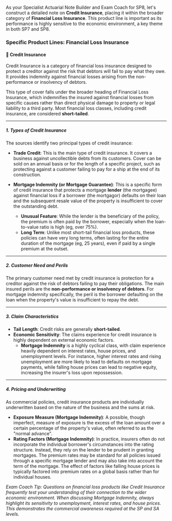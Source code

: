 As your Specialist Actuarial Note Builder and Exam Coach for SP8, let's construct a detailed note on **Credit Insurance**, placing it within the broader category of **Financial Loss Insurance**. This product line is important as its performance is highly sensitive to the economic environment, a key theme in both SP7 and SP8.

### **Specific Product Lines: Financial Loss Insurance**

#### **🔸 Credit Insurance**

Credit Insurance is a category of financial loss insurance designed to protect a creditor against the risk that debtors will fail to pay what they owe. It provides indemnity against financial losses arising from the non-performance or insolvency of debtors.

This type of cover falls under the broader heading of Financial Loss Insurance, which indemnifies the insured against financial losses from specific causes rather than direct physical damage to property or legal liability to a third party. Most financial loss classes, including credit insurance, are considered **short-tailed**.

---

##### **1\. Types of Credit Insurance**

The sources identify two principal types of credit insurance:

* **Trade Credit**: This is the main type of credit insurance. It covers a business against uncollectible debts from its customers. Cover can be sold on an annual basis or for the length of a specific project, such as protecting against a customer failing to pay for a ship at the end of its construction.

* **Mortgage Indemnity (or Mortgage Guarantee)**: This is a specific form of credit insurance that protects a mortgage **lender** (the mortgagee) against financial loss if a borrower (the mortgagor) defaults on their loan and the subsequent resale value of the property is insufficient to cover the outstanding debt.

  * **Unusual Feature**: While the lender is the beneficiary of the policy, the premium is often paid by the borrower, especially when the loan-to-value ratio is high (eg, over 75%).  
  * **Long Term**: Unlike most short-tail financial loss products, these policies can have very long terms, often lasting for the entire duration of the mortgage (eg, 25 years), even if paid by a single premium at the outset.

---

##### **2\. Customer Need and Perils**

The primary customer need met by credit insurance is protection for a creditor against the risk of debtors failing to pay their obligations. The main insured perils are the **non-performance or insolvency of debtors**. For mortgage indemnity specifically, the peril is the borrower defaulting on the loan when the property's value is insufficient to repay the debt.

---

##### **3\. Claim Characteristics**

* **Tail Length**: Credit risks are generally **short-tailed**.  
* **Economic Sensitivity**: The claims experience for credit insurance is highly dependent on external economic factors.  
  * **Mortgage Indemnity** is a highly cyclical class, with claim experience heavily dependent on interest rates, house prices, and unemployment levels. For instance, higher interest rates and rising unemployment are more likely to lead to defaults on mortgage payments, while falling house prices can lead to negative equity, increasing the insurer's loss upon repossession.

---

##### **4\. Pricing and Underwriting**

As commercial policies, credit insurance products are individually underwritten based on the nature of the business and the sums at risk.

* **Exposure Measure (Mortgage Indemnity)**: A possible, though imperfect, measure of exposure is the excess of the loan amount over a certain percentage of the property's value, often referred to as the "normal advance".  
* **Rating Factors (Mortgage Indemnity)**: In practice, insurers often do not incorporate the individual borrower's circumstances into the rating structure. Instead, they rely on the lender to be prudent in granting mortgages. The premium rates may be standard for all policies issued through a specific mortgage lender and may also take into account the term of the mortgage. The effect of factors like falling house prices is typically factored into premium rates on a global basis rather than for individual houses.

*Exam Coach Tip: Questions on financial loss products like Credit Insurance frequently test your understanding of their connection to the wider economic environment. When discussing Mortgage Indemnity, always highlight its sensitivity to unemployment, interest rates, and house prices. This demonstrates the commercial awareness required at the SP and SA levels.*

